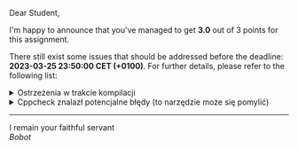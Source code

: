 Dear Student,

I'm happy to announce that you've managed to get **3.0** out of 3 points for this assignment.

There still exist some issues that should be addressed before the deadline: **2023-03-25 23:50:00 CET (+0100)**. For further details, please refer to the following list:

<details><summary>Ostrzeżenia w trakcie kompilacji</summary>/tmp/tmpzvgu6bco/student/lab2systems/windows.cpp:8:6: warning: #warning is a GCC extension<br>&nbsp;&nbsp;&nbsp;&nbsp;8 |     #warning "Funkcje sa do zaimplementowania. Instrukcja w pliku naglowkowym"<br>&nbsp;&nbsp;&nbsp;&nbsp;&nbsp;&nbsp;|      ^~~~~~~<br>/tmp/tmpzvgu6bco/student/lab2systems/windows.cpp:8:6: warning: #warning "Funkcje sa do zaimplementowania. Instrukcja w pliku naglowkowym" [-Wcpp]<br>/tmp/tmpzvgu6bco/student/lab2systems/linux.cpp:8:6: warning: #warning is a GCC extension<br>&nbsp;&nbsp;&nbsp;&nbsp;8 |     #warning "Funkcje sa do zaimplementowania. Instrukcja w pliku naglowkowym"<br>&nbsp;&nbsp;&nbsp;&nbsp;&nbsp;&nbsp;|      ^~~~~~~<br>/tmp/tmpzvgu6bco/student/lab2systems/linux.cpp:8:6: warning: #warning "Funkcje sa do zaimplementowania. Instrukcja w pliku naglowkowym" [-Wcpp]<br>In file included from /tmp/tmpzvgu6bco/student/lab2systems/windows.cpp:4:<br>/tmp/tmpzvgu6bco/student/lab2systems/user.h:13:13: warning: ‘bool operator==(const User&, const User&)’ defined but not used [-Wunused-function]<br>&nbsp;&nbsp;&nbsp;13 | static bool operator==(const User& lhs, const User& rhs)<br>&nbsp;&nbsp;&nbsp;&nbsp;&nbsp;&nbsp;|             ^~~~~~~~<br>In file included from /tmp/tmpzvgu6bco/student/lab2systems/linux.cpp:4:<br>/tmp/tmpzvgu6bco/student/lab2systems/user.h:13:13: warning: ‘bool operator==(const User&, const User&)’ defined but not used [-Wunused-function]<br>&nbsp;&nbsp;&nbsp;13 | static bool operator==(const User& lhs, const User& rhs)<br>&nbsp;&nbsp;&nbsp;&nbsp;&nbsp;&nbsp;|             ^~~~~~~~<br></details>
<details><summary>Cppcheck znalazł potencjalne błędy (to narzędzie może się pomylić)</summary>/tmp/tmpzvgu6bco/student/lab2systems/linux.h:69:9: warning: Variable 'distribution_' is assigned in constructor body. Consider performing initialization in initialization list. [useInitializationList]<br>&nbsp;&nbsp;&nbsp;&nbsp;&nbsp;&nbsp;&nbsp;&nbsp;distribution_ = distro;<br>&nbsp;&nbsp;&nbsp;&nbsp;&nbsp;&nbsp;&nbsp;&nbsp;^<br>/tmp/tmpzvgu6bco/student/lab2systems/windows.h:61:9: warning: Variable 'version_' is assigned in constructor body. Consider performing initialization in initialization list. [useInitializationList]<br>&nbsp;&nbsp;&nbsp;&nbsp;&nbsp;&nbsp;&nbsp;&nbsp;version_ = version;<br>&nbsp;&nbsp;&nbsp;&nbsp;&nbsp;&nbsp;&nbsp;&nbsp;^<br>/tmp/tmpzvgu6bco/student/lab2systems/linux.cpp:19:0: warning: The function 'open_source_sympathizers' is never used. [unusedFunction]<br>size_t Linux::open_source_sympathizers() {<br>^<br>/tmp/tmpzvgu6bco/student/lab2systems/linux.cpp:23:0: warning: The function 'add_user' is never used. [unusedFunction]<br>int Linux::add_user(const string& user_name, const string& password) {<br>^<br>/tmp/tmpzvgu6bco/student/lab2systems/linux.cpp:31:0: warning: The function 'user' is never used. [unusedFunction]<br>User Linux::user(int user_id) {<br>^<br>/tmp/tmpzvgu6bco/student/lab2systems/linux.cpp:35:0: warning: The function 'user_home_directory' is never used. [unusedFunction]<br>string Linux::user_home_directory(int user_id) {<br>^<br>/tmp/tmpzvgu6bco/student/lab2systems/linux.cpp:40:0: warning: The function 'graphic_environment' is never used. [unusedFunction]<br>optional<string> Linux::graphic_environment() const {<br>^<br>/tmp/tmpzvgu6bco/student/lab2systems/windows.cpp:13:0: warning: The function 'version' is never used. [unusedFunction]<br>string Windows::version() {<br>^<br>/tmp/tmpzvgu6bco/student/lab2systems/windows.cpp:17:0: warning: The function 'activated_systems' is never used. [unusedFunction]<br>size_t Windows::activated_systems() {<br>^<br></details>

-----------
I remain your faithful servant\
_Bobot_
